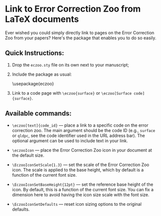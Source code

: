 # Link to Error Correction Zoo from LaTeX documents

Ever wished you could simply directly link to pages on the Error Correction Zoo
from your papers?  Here's the package that enables you to do so easily.


## Quick Instructions:

1. Drop the `eczoo.sty` file on its own next to your manuscript;

2. Include the package as usual:

    \usepackage{eczoo}
    
3. Link to a code page with `\eczoo{surface}` or `\eczoo[Surface code]{surface}`.


## Available commands:


- `\eczoo[text]{code_id}` — place a link to a specific code on the error
  correction zoo.  The main argument should be the code ID (e.g., `surface` or
  `qldpc`, see the code identifier used in the URL address bar).  The optional
  argument can be used to include text in your link.
  
- `\eczooIcon` — place the Error Correction Zoo icon in your document at the
  default size.
  
- `\EczooIconSetScale{1.3}` — set the scale of the Error Correction Zoo icon.
  The scale is applied to the base height, which by default is a function of the
  current font size.
  
- `\EczooIconSetBaseHeight{12pt}` — set the reference base height of the icon.
  By default, this is a function of the current font size.  You can fix a
  dimension here to avoid having the icon size scale with the font size.
  
- `\EczooIconSetDefaults` — reset icon sizing options to the original defaults.

